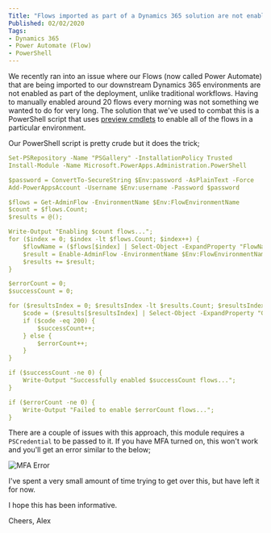 ```yaml
---
Title: "Flows imported as part of a Dynamics 365 solution are not enabled? 2"
Published: 02/02/2020
Tags:
- Dynamics 365
- Power Automate (Flow)
- PowerShell
---
```


We recently ran into an issue where our Flows (now called Power Automate) that are being imported to our downstream Dynamics 365 environments are not enabled as part of the deployment, unlike traditional workflows. Having to manually enabled around 20 flows every morning was not something we wanted to do for very long. The solution that we've used to combat this is a PowerShell script that uses [preview cmdlets](https://docs.microsoft.com/en-gb/power-platform/admin/powerapps-powershell) to enable all of the flows in a particular environment.

Our PowerShell script is pretty crude but it does the trick;

```yaml
Set-PSRepository -Name "PSGallery" -InstallationPolicy Trusted
Install-Module -Name Microsoft.PowerApps.Administration.PowerShell

$password = ConvertTo-SecureString $Env:password -AsPlainText -Force
Add-PowerAppsAccount -Username $Env:username -Password $password

$flows = Get-AdminFlow -EnvironmentName $Env:FlowEnvironmentName
$count = $flows.Count;
$results = @();

Write-Output "Enabling $count flows...";
for ($index = 0; $index -lt $flows.Count; $index++) {
    $flowName = ($flows[$index] | Select-Object -ExpandProperty "FlowName");
    $result = Enable-AdminFlow -EnvironmentName $Env:FlowEnvironmentName -FlowName $flowName
    $results += $result;
}

$errorCount = 0;
$successCount = 0;

for ($resultsIndex = 0; $resultsIndex -lt $results.Count; $resultsIndex++) {
    $code = ($results[$resultsIndex] | Select-Object -ExpandProperty "Code");
    if ($code -eq 200) {
        $successCount++;
    } else {
        $errorCount++;
    }
}

if ($successCount -ne 0) {
    Write-Output "Successfully enabled $successCount flows...";
}

if ($errorCount -ne 0) {
    Write-Output "Failed to enable $errorCount flows...";
}
```

There are a couple of issues with this approach, this module requires a `PSCredential` to be passed to it. If you have MFA turned on, this won't work and you'll get an error similar to the below;

![MFA Error](/images/power-automate-enable-flows-post-deployment/mfa-error.png)

I've spent a very small amount of time trying to get over this, but have left it for now.

I hope this has been informative.

Cheers,
Alex
